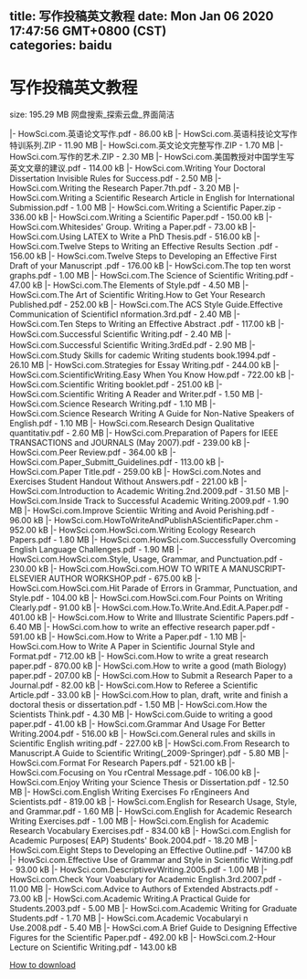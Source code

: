 
title: 写作投稿英文教程
date: Mon Jan 06 2020 17:47:56 GMT+0800 (CST)    
categories: baidu
---

# 写作投稿英文教程
size: 195.29 MB
 网盘搜索_探索云盘_界面简洁
 
|- HowSci.com.英语论文写作.pdf - 86.00 kB
|- HowSci.com.英语科技论文写作特训系列.ZIP - 11.90 MB
|- HowSci.com.英文论文完整写作.ZIP - 1.70 MB
|- HowSci.com.写作的艺术.ZIP - 2.30 MB
|- HowSci.com.美国教授对中国学生写英文文章的建议.pdf - 114.00 kB
|- HowSci.com.Writing Your Doctoral Dissertation Invisible Rules for Success.pdf - 2.50 MB
|- HowSci.com.Writing the Research Paper.7th.pdf - 3.20 MB
|- HowSci.com.Writing a Scientific Research Article in English for International Submission.pdf - 1.00 MB
|- HowSci.com.Writing a Scientific Paper.zip - 336.00 kB
|- HowSci.com.Writing a Scientific Paper.pdf - 150.00 kB
|- HowSci.com.Whitesides' Group. Writing a Paper.pdf - 73.00 kB
|- HowSci.com.Using LATEX to Write a PhD Thesis.pdf - 516.00 kB
|- HowSci.com.Twelve Steps to Writing an Effective Results Section .pdf - 156.00 kB
|- HowSci.com.Twelve Steps to Developing an Effective First Draft of your Manuscript .pdf - 176.00 kB
|- HowSci.com.The top ten worst graphs.pdf - 1.00 MB
|- HowSci.com.The Science of Scientific Writing.pdf - 47.00 kB
|- HowSci.com.The Elements of Style.pdf - 4.50 MB
|- HowSci.com.The Art of Scientific Writing.How to Get Your Research Published.pdf - 252.00 kB
|- HowSci.com.The ACS Style Guide.Effective Communication of ScientificI nformation.3rd.pdf - 2.40 MB
|- HowSci.com.Ten Steps to Writing an Effective Abstract .pdf - 117.00 kB
|- HowSci.com.Successful Scientiﬁc Writing.pdf - 2.40 MB
|- HowSci.com.Successful Scientiﬁc Writing.3rdEd.pdf - 2.90 MB
|- HowSci.com.Study Skills for cademic Writing students book.1994.pdf - 26.10 MB
|- HowSci.com.Strategies for Essay Writing.pdf - 244.00 kB
|- HowSci.com.ScientificWriting.Easy When You Know How.pdf - 722.00 kB
|- HowSci.com.Scientific Writing booklet.pdf - 251.00 kB
|- HowSci.com.Scientific Writing A Reader and Writer.pdf - 1.50 MB
|- HowSci.com.Science Research Writing.pdf - 1.10 MB
|- HowSci.com.Science Research Writing A Guide for Non-Native Speakers of English.pdf - 1.10 MB
|- HowSci.com.Research Design Qualitative quantitativ.pdf - 2.60 MB
|- HowSci.com.Preparation of Papers for IEEE TRANSACTIONS and JOURNALS (May 2007).pdf - 239.00 kB
|- HowSci.com.Peer Review.pdf - 364.00 kB
|- HowSci.com.Paper_Submitt_Guidelines.pdf - 113.00 kB
|- HowSci.com.Paper Title.pdf - 259.00 kB
|- HowSci.com.Notes and Exercises Student Handout Without Answers.pdf - 221.00 kB
|- HowSci.com.Introduction to Academic Writing.2nd.2009.pdf - 31.50 MB
|- HowSci.com.Inside Track to Successful Academic Writing.2009.pdf - 1.90 MB
|- HowSci.com.Improve Scientiic Writing and Avoid Perishing.pdf - 96.00 kB
|- HowSci.com.HowToWriteAndPublishAScientificPaper.chm - 952.00 kB
|- HowSci.com.HowSci.com.Writing Ecology Research Papers.pdf - 1.80 MB
|- HowSci.com.HowSci.com.Successfully Overcoming English Language Challenges.pdf - 1.90 MB
|- HowSci.com.HowSci.com.Style, Usage, Grammar, and Punctuation.pdf - 230.00 kB
|- HowSci.com.HowSci.com.HOW TO WRITE A MANUSCRIPT- ELSEVIER AUTHOR WORKSHOP.pdf - 675.00 kB
|- HowSci.com.HowSci.com.Hit Parade of Errors in Grammar, Punctuation, and Style.pdf - 104.00 kB
|- HowSci.com.HowSci.com.Four Points on Writing Clearly.pdf - 91.00 kB
|- HowSci.com.How.To.Write.And.Edit.A.Paper.pdf - 401.00 kB
|- HowSci.com.How to Write and Illustrate Scientific Papers.pdf - 6.40 MB
|- HowSci.com.how to write an effective research paper.pdf - 591.00 kB
|- HowSci.com.How to Write a Paper.pdf - 1.10 MB
|- HowSci.com.How to Write A Paper in Scientific Journal  Style and Format.pdf - 712.00 kB
|- HowSci.com.How to write a great research paper.pdf - 870.00 kB
|- HowSci.com.How to write a good (math Biology) paper.pdf - 207.00 kB
|- HowSci.com.How to Submit a Research Paper to a Journal.pdf - 82.00 kB
|- HowSci.com.How to Referee a Scientific Article.pdf - 33.00 kB
|- HowSci.com.How to plan, draft, write and finish a doctoral thesis or dissertation.pdf - 1.50 MB
|- HowSci.com.How the Scientists Think.pdf - 4.30 MB
|- HowSci.com.Guide to writing a good paper.pdf - 41.00 kB
|- HowSci.com.Grammar And Usage For Better Writing.2004.pdf - 516.00 kB
|- HowSci.com.General rules and skills in Scientific English writing.pdf - 227.00 kB
|- HowSci.com.From Research to Manuscript.A Guide to Scientific Writing(_2009-Springer).pdf - 5.80 MB
|- HowSci.com.Format For Research Papers.pdf - 521.00 kB
|- HowSci.com.Focusing on You rCentral Message.pdf - 106.00 kB
|- HowSci.com.Enjoy Writing your Science Thesis or Dissertation.pdf - 12.50 MB
|- HowSci.com.English Writing Exercises Fo rEngineers And Scientists.pdf - 819.00 kB
|- HowSci.com.English for Research Usage, Style, and Grammar.pdf - 1.60 MB
|- HowSci.com.English for Academic Research Writing Exercises.pdf - 1.00 MB
|- HowSci.com.English for Academic Research Vocabulary Exercises.pdf - 834.00 kB
|- HowSci.com.English for Academic Purposes( EAP) Students' Book.2004.pdf - 18.20 MB
|- HowSci.com.Eight Steps to Developing an Effective Outline.pdf - 147.00 kB
|- HowSci.com.Effective Use of Grammar and Style in Scientific Writing.pdf - 93.00 kB
|- HowSci.com.DescriptivevWriting.2005.pdf - 1.00 MB
|- HowSci.com.Check Your Voabulary for Academic English.3rd.2007.pdf - 11.00 MB
|- HowSci.com.Advice to Authors of Extended Abstracts.pdf - 73.00 kB
|- HowSci.com.Academic Writing.A Practical Guide for Students.2003.pdf - 5.00 MB
|- HowSci.com.Academic Writing for Graduate Students.pdf - 1.70 MB
|- HowSci.com.Academic Vocabularyi n Use.2008.pdf - 5.40 MB
|- HowSci.com.A Brief Guide to Designing Effective Figures for the Scientific Paper.pdf - 492.00 kB
|- HowSci.com.2-Hour Lecture on Scientific Writing.pdf - 143.00 kB

[How to download](https://bpcam.bemobtrk.com/go/2ceec3aa-1ca2-46d6-b9ff-aaa5c184517c?jno=1477)